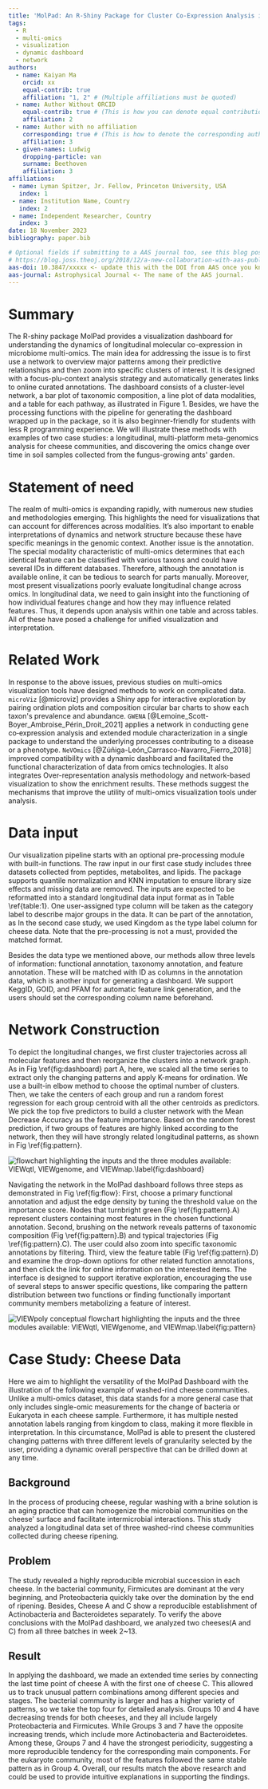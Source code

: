 ```yaml
---
title: 'MolPad: An R-Shiny Package for Cluster Co-Expression Analysis in Longitudinal Multi-Omics'
tags:
  - R
  - multi-omics
  - visualization
  - dynamic dashboard
  - network
authors:
  - name: Kaiyan Ma
    orcid: xx
    equal-contrib: true
    affiliation: "1, 2" # (Multiple affiliations must be quoted)
  - name: Author Without ORCID
    equal-contrib: true # (This is how you can denote equal contributions between multiple authors)
    affiliation: 2
  - name: Author with no affiliation
    corresponding: true # (This is how to denote the corresponding author)
    affiliation: 3
  - given-names: Ludwig
    dropping-particle: van
    surname: Beethoven
    affiliation: 3
affiliations:
 - name: Lyman Spitzer, Jr. Fellow, Princeton University, USA
   index: 1
 - name: Institution Name, Country
   index: 2
 - name: Independent Researcher, Country
   index: 3
date: 18 November 2023
bibliography: paper.bib

# Optional fields if submitting to a AAS journal too, see this blog post:
# https://blog.joss.theoj.org/2018/12/a-new-collaboration-with-aas-publishing
aas-doi: 10.3847/xxxxx <- update this with the DOI from AAS once you know it.
aas-journal: Astrophysical Journal <- The name of the AAS journal.
---
```


# Summary

The R-shiny package MolPad provides a visualization dashboard for understanding the dynamics of longitudinal molecular co-expression in microbiome multi-omics. The main idea for addressing the issue is to first use a network to overview major patterns among their predictive relationships and then zoom into specific clusters of interest. It is designed with a focus-plu-context analysis strategy and automatically generates links to online curated annotations. The dashboard consists of a cluster-level network, a bar plot of taxonomic composition, a line plot of data modalities, and a table for each pathway, as illustrated in Figure 1. Besides, we have the processing functions with the pipeline for generating the dashboard wrapped up in the package, so it is also beginner-friendly for students with less R programming experience. We will illustrate these methods with examples of two case studies:  a longitudinal, multi-platform meta-genomics analysis for cheese communities, and discovering the omics change over time in soil samples collected from the fungus-growing ants' garden.


# Statement of need

The realm of multi-omics is expanding rapidly, with numerous new studies and methodologies emerging. This highlights the need for visualizations that can account for differences across modalities. It’s also important to enable interpretations of dynamics and network structure because these have specific meanings in the genomic context. Another issue is the annotation. The special modality characteristic of multi-omics determines that each identical feature can be classified with various taxons and could have several IDs in different databases. Therefore, although the annotation is available online, it can be tedious to search for parts manually. Moreover, most present visualizations poorly evaluate longitudinal change across omics. In longitudinal data, we need to gain insight into the functioning of how individual features change and how they may influence related features. Thus, it depends upon analysis within one table and across tables. All of these have posed a challenge for unified visualization and interpretation. 

# Related Work

In response to the above issues, previous studies on multi-omics visualization tools have designed methods to work on complicated data. `microViz` [@microviz] provides a Shiny app for interactive exploration by pairing ordination plots and composition circular bar charts to show each taxon's prevalence and abundance. `GWENA` [@Lemoine_Scott-Boyer_Ambroise_Périn_Droit_2021] applies a network in conducting gene co‑expression analysis and extended module characterization in a single package to understand the underlying processes contributing to a disease or a phenotype. `NeVOmics` [@Zúñiga-León_Carrasco-Navarro_Fierro_2018] improved compatibility with a dynamic dashboard and facilitated the functional characterization of data from omics technologies. It also integrates Over-representation analysis methodology and network-based visualization to show the enrichment results. These methods suggest the mechanisms that improve the utility of multi-omics visualization tools under analysis.

# Data input

Our visualization pipeline starts with an optional pre-processing module with built-in functions. The raw input in our first case study includes three datasets collected from peptides, metabolites, and lipids. The package supports quantile normalization and KNN imputation to ensure library size effects and missing data are removed. The inputs are expected to be reformatted into a standard longitudinal data input format as in Table \ref{table:1}. One user-assigned type column will be taken as the category label to describe major groups in the data. It can be part of the annotation, as In the second case study, we used Kingdom as the type label column for cheese data. Note that the pre-processing is not a must, provided the matched format.

Besides the data type we mentioned above, our methods allow three levels of information: functional annotation, taxonomy annotation, and feature annotation. These will be matched with ID as columns in the annotation data, which is another input for generating a dashboard. We support KeggID, GOID, and PFAM for automatic feature link generation, and the users should set the corresponding column name beforehand. 

# Network Construction

To depict the longitudinal changes, we first cluster trajectories across all molecular features and then reorganize the clusters into a network graph. As in Fig \ref{fig:dashboard} part A, here, we scaled all the time series to extract only the changing patterns and apply K-means for ordination. We use a built-in elbow method to choose the optimal number of clusters. Then, we take the centers of each group and run a random forest regression for each group centroid with all the other centroids as predictors. We pick the top five predictors to build a cluster network with the Mean Decrease Accuracy as the feature importance. Based on the random forest prediction, if two groups of features are highly linked according to the network, then they will have strongly related longitudinal patterns, as shown in Fig \ref{fig:pattern}.

![flowchart highlighting the inputs and the three modules available: `VIEWqtl`, `VIEWgenome`, and `VIEWmap`.\label{fig:dashboard}](dashboard.png)

Navigating the network in the MolPad dashboard follows three steps as demonstrated in Fig \ref{fig:flow}: First, choose a primary functional annotation and adjust the edge density by tuning the threshold value on the importance score. Nodes that turnbright green (Fig \ref{fig:pattern}.A) represent clusters containing most features in the chosen functional annotation. Second, brushing on the network reveals patterns of taxonomic composition (Fig \ref{fig:pattern}.B) and typical trajectories  (Fig \ref{fig:pattern}.C). The user could also zoom into specific taxonomic annotations by filtering.
Third, view the feature table (Fig \ref{fig:pattern}.D) and examine the drop-down options for other related function annotations, and then click the link for online information on the interested items. The interface is designed to support iterative exploration, encouraging the use of several steps to answer specific questions, like comparing the pattern distribution between two functions or finding functionally important community members metabolizing a feature of interest. 

![`VIEWpoly` conceptual flowchart highlighting the inputs and the three modules available: `VIEWqtl`, `VIEWgenome`, and `VIEWmap`.\label{fig:pattern}](pattern.png)

# Case Study: Cheese Data

Here we aim to highlight the versatility of the MolPad Dashboard with the illustration of the following example of washed-rind cheese communities. Unlike a multi-omics dataset, this data stands for a more general case that only includes single-omic measurements for the change of bacteria or Eukaryota in each cheese sample. Furthermore, it has multiple nested annotation labels ranging from kingdom to class, making it more flexible in interpretation. In this circumstance,  MolPad is able to present the clustered changing patterns with three different levels of granularity selected by the user, providing a dynamic overall perspective that can be drilled down at any time.

## Background

In the process of producing cheese, regular washing with a brine solution is an aging practice that can homogenize the microbial communities on the cheese' surface and facilitate intermicrobial interactions. This study analyzed a longitudinal data set of three washed-rind cheese communities collected during cheese ripening. 


## Problem
The study revealed a highly reproducible microbial succession in each cheese. In the bacterial community, Firmicutes are dominant at the very beginning, and Proteobacteria quickly take over the domination by the end of ripening. Besides, Cheese A and C show a reproducible establishment of Actinobacteria and Bacteroidetes separately. To verify the above conclusions with the MolPad dashboard, we analyzed two cheeses(A and C) from all three batches in week 2~13. 

## Result
In applying the dashboard, we made an extended time series by connecting the last time point of cheese A with the first one of cheese C. This allowed us to track unusual pattern combinations among different species and stages. The bacterial community is larger and has a higher variety of patterns, so we take the top four for detailed analysis. Groups 10 and 4 have decreasing trends for both cheeses, and they all include largely Proteobacteria and Firmicutes. While Groups 3 and 7 have the opposite increasing trends, which include more Actinobacteria and Bacteroidetes. Among these, Groups 7 and 4 have the strongest periodicity, suggesting a more reproducible tendency for the corresponding main components. For the eukaryote community, most of the features followed the same stable pattern as in Group 4. Overall, our results match the above research and could be used to provide intuitive explanations in supporting the findings.




